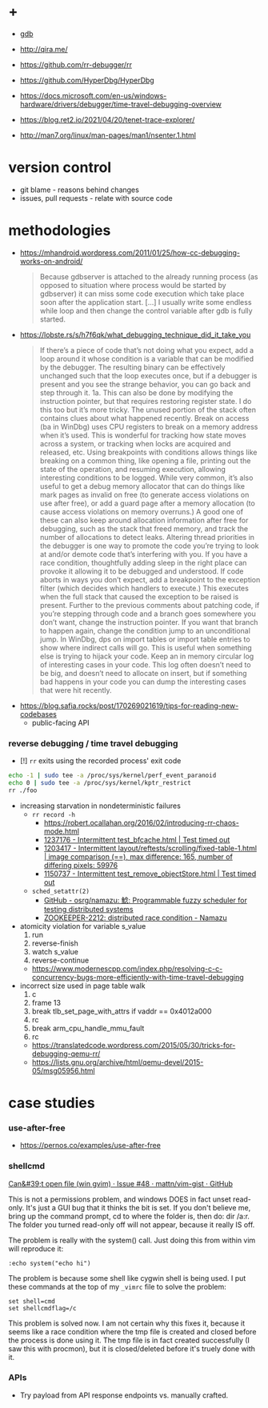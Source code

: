 # +

- [gdb](./gdb.md)

- http://qira.me/
- https://github.com/rr-debugger/rr
- https://github.com/HyperDbg/HyperDbg
- https://docs.microsoft.com/en-us/windows-hardware/drivers/debugger/time-travel-debugging-overview
- https://blog.ret2.io/2021/04/20/tenet-trace-explorer/

- http://man7.org/linux/man-pages/man1/nsenter.1.html

# version control

- git blame - reasons behind changes
- issues, pull requests - relate with source code

# methodologies

- https://mhandroid.wordpress.com/2011/01/25/how-cc-debugging-works-on-android/
    > Because gdbserver is attached to the already running process (as opposed to situation where process would be started by gdbserver) it can miss some code execution which take place soon after the application start.
    > [...] I usually write some endless while loop and then change the control variable after gdb is fully started.
- https://lobste.rs/s/h7f6qk/what_debugging_technique_did_it_take_you
    > If there’s a piece of code that’s not doing what you expect, add a loop around it whose condition is a variable that can be modified by the debugger. The resulting binary can be effectively unchanged such that the loop executes once, but if a debugger is present and you see the strange behavior, you can go back and step through it. 1a. This can also be done by modifying the instruction pointer, but that requires restoring register state. I do this too but it’s more tricky.
    > The unused portion of the stack often contains clues about what happened recently.
    > Break on access (ba in WinDbg) uses CPU registers to break on a memory address when it’s used. This is wonderful for tracking how state moves across a system, or tracking when locks are acquired and released, etc.
    > Using breakpoints with conditions allows things like breaking on a common thing, like opening a file, printing out the state of the operation, and resuming execution, allowing interesting conditions to be logged.
    > While very common, it’s also useful to get a debug memory allocator that can do things like mark pages as invalid on free (to generate access violations on use after free), or add a guard page after a memory allocation (to cause access violations on memory overruns.) A good one of these can also keep around allocation information after free for debugging, such as the stack that freed memory, and track the number of allocations to detect leaks.
    > Altering thread priorities in the debugger is one way to promote the code you’re trying to look at and/or demote code that’s interfering with you.
    > If you have a race condition, thoughtfully adding sleep in the right place can provoke it allowing it to be debugged and understood.
    > If code aborts in ways you don’t expect, add a breakpoint to the exception filter (which decides which handlers to execute.) This executes when the full stack that caused the exception to be raised is present.
    > Further to the previous comments about patching code, if you’re stepping through code and a branch goes somewhere you don’t want, change the instruction pointer. If you want that branch to happen again, change the condition jump to an unconditional jump.
    > In WinDbg, dps on import tables or import table entries to show where indirect calls will go. This is useful when something else is trying to hijack your code.
    > Keep an in memory circular log of interesting cases in your code. This log often doesn’t need to be big, and doesn’t need to allocate on insert, but if something bad happens in your code you can dump the interesting cases that were hit recently.
- https://blog.safia.rocks/post/170269021619/tips-for-reading-new-codebases
    - public-facing API

### reverse debugging / time travel debugging

- [!] `rr` exits using the recorded process' exit code

```bash
echo -1 | sudo tee -a /proc/sys/kernel/perf_event_paranoid
echo 0 | sudo tee -a /proc/sys/kernel/kptr_restrict
rr ./foo
```

- increasing starvation in nondeterministic failures
    - `rr record -h`
        - https://robert.ocallahan.org/2016/02/introducing-rr-chaos-mode.html
        - [1237176 \- Intermittent test\_bfcache\.html \| Test timed out](https://bugzilla.mozilla.org/show_bug.cgi?id=1237176#c41)
        - [1203417 \- Intermittent layout/reftests/scrolling/fixed\-table\-1\.html \| image comparison \(==\), max difference: 165, number of differing pixels: 59976](https://bugzilla.mozilla.org/show_bug.cgi?id=1203417)
        - [1150737 \- Intermittent test\_remove\_objectStore\.html \| Test timed out](https://bugzilla.mozilla.org/show_bug.cgi?id=1150737#c197)
    - `sched_setattr(2)`
        - [GitHub \- osrg/namazu: 鯰: Programmable fuzzy scheduler for testing distributed systems](https://github.com/osrg/namazu)
        - [ZOOKEEPER\-2212: distributed race condition \- Namazu](http://osrg.github.io/namazu/post/zookeeper-2212/)
- atomicity violation for variable s_value
    1. run
    2. reverse-finish
    3. watch s_value
    4. reverse-continue
    - https://www.modernescpp.com/index.php/resolving-c-c-concurrency-bugs-more-efficiently-with-time-travel-debugging
- incorrect size used in page table walk
    1. c
    2. frame 13
    3. break tlb_set_page_with_attrs if vaddr == 0x4012a000
    4. rc
    5. break arm_cpu_handle_mmu_fault
    6. rc
    - https://translatedcode.wordpress.com/2015/05/30/tricks-for-debugging-qemu-rr/
    - https://lists.gnu.org/archive/html/qemu-devel/2015-05/msg05956.html

# case studies

### use-after-free

- https://pernos.co/examples/use-after-free

### shellcmd

[Can&\#39;t open file \(win gvim\) · Issue \#48 · mattn/vim\-gist · GitHub](https://github.com/mattn/gist-vim/issues/48)

This is not a permissions problem, and windows DOES in fact unset read-only. It's just a GUI bug that it thinks the bit is set. If you don't believe me, bring up the command prompt, cd to where the folder is, then do: dir /a:r. The folder you turned read-only off will not appear, because it really IS off.

The problem is really with the system() call. Just doing this from within vim will reproduce it:

```
:echo system("echo hi")
```

The problem is because some shell like cygwin shell is being used. I put these commands at the top of my `_vimrc` file to solve the problem:

```
set shell=cmd
set shellcmdflag=/c
```

This problem is solved now. I am not certain why this fixes it, because it seems like a race condition where the tmp file is created and closed before the process is done using it. The tmp file is in fact created successfully (I saw this with procmon), but it is closed/deleted before it's truely done with it.

### APIs

- Try payload from API response endpoints vs. manually crafted.

